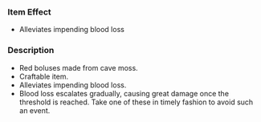 ### Item Effect
- Alleviates impending blood loss
### Description
- Red boluses made from cave moss.
- Craftable item.
- Alleviates impending blood loss.
- Blood loss escalates gradually, causing great damage once the threshold is reached. Take one of these in timely fashion to avoid such an event.